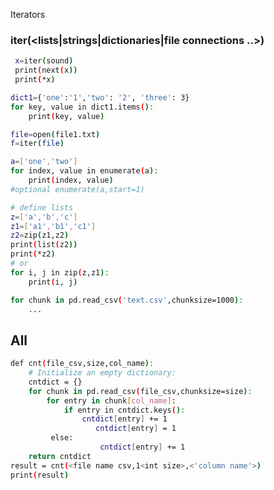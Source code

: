 Iterators
### iter(<lists|strings|dictionaries|file connections ..>)
```sh
 x=iter(sound)
 print(next(x))
 print(*x)
 ```
```sh
dict1={'one':'1','two': '2', 'three': 3}
for key, value in dict1.items():
    print(key, value)
```
```sh
file=open(file1.txt)
f=iter(file)
```
```sh
a=['one','two']
for index, value in enumerate(a):
    print(index, value)
#optional enumerate(a,start=1)
```
```sh
# define lists
z=['a','b','c']
z1=['a1','b1','c1']
z2=zip(z1,z2)
print(list(z2))
print(*z2)
# or
for i, j in zip(z,z1):
    print(i, j)
```
```sh
for chunk in pd.read_csv('text.csv',chunksize=1000):
    ...
```
## All 
```sh
def cnt(file_csv,size,col_name):
    # Initialize an empty dictionary:
    cntdict = {}
    for chunk in pd.read_csv(file_csv,chunksize=size):
        for entry in chunk[col_name]:
            if entry in cntdict.keys():
                cntdict[entry] += 1
                   cntdict[entry] = 1
         else:
                    cntdict[entry] += 1
    return cntdict
result = cnt(<file name csv,1<int size>,<'column name'>)
print(result)
```

   [PlGa]: <https://github.com/RahulHP/dillinger/blob/master/plugins/googleanalytics/README.md>

